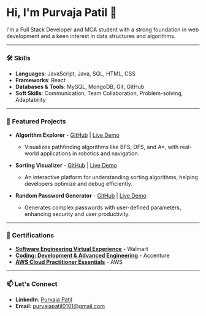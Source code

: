 # Hi, I'm Purvaja Patil 👋

I'm a Full Stack Developer and MCA student with a strong foundation in web development and a keen interest in data structures and algorithms.

---

### 🛠 Skills

- **Languages**: JavaScript, Java, SQL, HTML, CSS
- **Frameworks**: React
- **Databases & Tools**: MySQL, MongoDB, Git, GitHub
- **Soft Skills**: Communication, Team Collaboration, Problem-solving, Adaptability

---

### 🌟 Featured Projects

- **Algorithm Explorer** - [GitHub](https://github.com/Purvaja235/Algorithm-Explorer) | [Live Demo](https://algorithmprojectmadebypurvaja.netlify.app/)
  - Visualizes pathfinding algorithms like BFS, DFS, and A*, with real-world applications in robotics and navigation.

- **Sorting Visualizer** - [GitHub](https://github.com/Purvaja235/Sorting_Techniques_Visualizer) | [Live Demo](https://sortingmadebypurvaja.netlify.app/)
  - An interactive platform for understanding sorting algorithms, helping developers optimize and debug efficiently.

- **Random Password Generator** - [GitHub](https://github.com/Purvaja235/random-password-generator) | [Live Demo](https://random-password-generator-purvaja.netlify.app/)
  - Generates complex passwords with user-defined parameters, enhancing security and user productivity.

---

### 📜 Certifications

- **[Software Engineering Virtual Experience](https://drive.google.com/file/d/18gYwwiplqqiwFUgdQe_X4n6OqXn96f3t/view)** - Walmart
- **[Coding: Development & Advanced Engineering](https://drive.google.com/file/d/1NIHb4b6X9vlAlQeTlhzAsb-9C91wTM13/view)** - Accenture
- **[AWS Cloud Practitioner Essentials](https://drive.google.com/file/d/1GWhL2pmE6zMB32yVR_c8m8cJhMPSr3z6/view)** - AWS

---

### 📫 Let's Connect

- **LinkedIn**: [Purvaja Patil](https://www.linkedin.com/in/purvaja-patil28/)
- **Email**: purvajapatil0101@gmail.com

